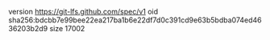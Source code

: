 version https://git-lfs.github.com/spec/v1
oid sha256:bdcbb7e99bee22ea217ba1b6e22df7d0c391cd9e63b5bdba074ed4636203b2d9
size 17002
